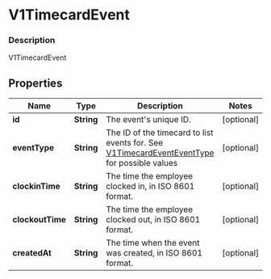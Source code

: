 
# V1TimecardEvent

### Description

V1TimecardEvent

## Properties
Name | Type | Description | Notes
------------ | ------------- | ------------- | -------------
**id** | **String** | The event&#39;s unique ID. |  [optional]
**eventType** | **String** | The ID of the timecard to list events for. See [V1TimecardEventEventType](#type-v1timecardeventeventtype) for possible values |  [optional]
**clockinTime** | **String** | The time the employee clocked in, in ISO 8601 format. |  [optional]
**clockoutTime** | **String** | The time the employee clocked out, in ISO 8601 format. |  [optional]
**createdAt** | **String** | The time when the event was created, in ISO 8601 format. |  [optional]



